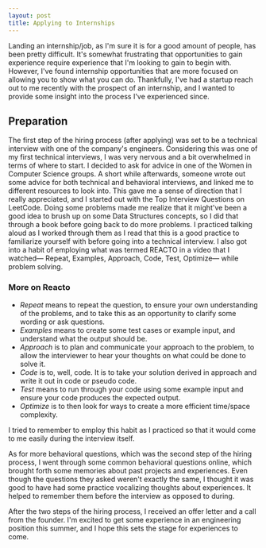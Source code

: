 ```yaml
---
layout: post
title: Applying to Internships    
---
```


  Landing an internship/job, as I'm sure it is for a good amount of people, has been pretty difficult. It's somewhat frustrating that opportunities to gain experience require experience that I'm looking to gain to begin with. However, I've found internship opportunities that are more focused on allowing you to show what you can do. Thankfully, I've had a startup reach out to me recently with the prospect of an internship, and I wanted to provide some insight into the process I've experienced since. 
  
## Preparation 

  The first step of the hiring process (after applying) was set to be a technical interview with one of the company's engineers. Considering this was one of my first technical interviews, I was very nervous and a bit overwhelmed in terms of where to start. I decided to ask for advice in one of the Women in Computer Science groups. A short while afterwards, someone wrote out some advice for both technical and behavioral interviews, and linked me to different resources to look into. This gave me a sense of direction that I really appreciated, and I started out with the Top Interview Questions on LeetCode. Doing some problems made me realize that it might've been a good idea to brush up on some Data Structures concepts, so I did that through a book before going back to do more problems. I practiced talking aloud as I worked through them as I read that this is a good practice to familiarize yourself with before going into a technical interview. I also got into a habit of employing what was termed REACTO in a video that I watched— Repeat, Examples, Approach, Code, Test, Optimize— while problem solving. 
  
### More on Reacto 
  
+ *Repeat* means to repeat the question, to ensure your own understanding of the problems, and to take this as an opportunity to clarify some wording or ask questions. 
+ *Examples* means to create some test cases or example input, and understand what the output should be. 
+ *Approach* is to plan and communicate your approach to the problem, to allow the interviewer to hear your thoughts on what could be done to solve it. 
+ *Code* is to, well, code. It is to take your solution derived in approach and write it out in code or pseudo code. 
+ *Test* means to run through your code using some example input and ensure your code produces the expected output.
+ *Optimize* is to then look for ways to create a more efficient time/space complexity. 
    
I tried to remember to employ this habit as I practiced so that it would come to me easily during the interview itself. 

  As for more behavioral questions, which was the second step of the hiring process, I went through some common behavioral questions online, which brought forth some memories about past projects and experiences. Even though the questions they asked weren't exactly the same, I thought it was good to have had some practice vocalizing thoughts about experiences. It helped to remember them before the interview as opposed to during. 

After the two steps of the hiring process, I received an offer letter and a call from the founder. I'm excited to get some experience in an engineering position this summer, and I hope this sets the stage for experiences to come. 
    

